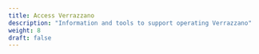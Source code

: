 ```yaml
---
title: Access Verrazzano
description: "Information and tools to support operating Verrazzano"
weight: 8
draft: false
---
```

